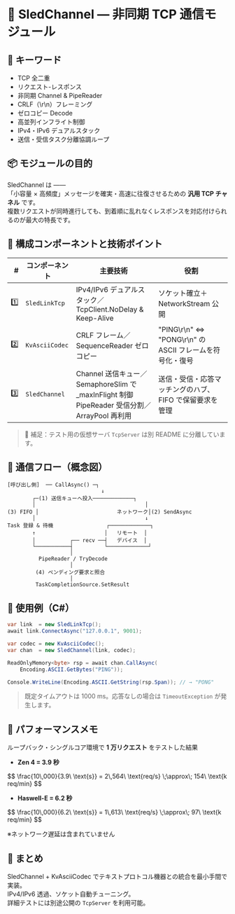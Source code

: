 # 🧩 SledChannel — 非同期 TCP 通信モジュール

## 📝 キーワード
- TCP 全二重
- リクエスト-レスポンス
- 非同期 Channel & PipeReader
- CRLF（\r\n）フレーミング
- ゼロコピー Decode
- 高並列インフライト制御
- IPv4・IPv6 デュアルスタック
- 送信・受信タスク分離協調ループ

## 📦 モジュールの目的
SledChannel は ――  
「小容量 × 高頻度」メッセージを確実・高速に往復させるための **汎用 TCP チャネル** です。  
複数リクエストが同時進行しても、到着順に乱れなくレスポンスを対応付けられるのが最大の特長です。

## 📐 構成コンポーネントと技術ポイント

| # | コンポーネント     | 主要技術 | 役割 |
|--:|-------------------|----------|------|
| 1️⃣ | `SledLinkTcp`     | IPv4/IPv6 デュアルスタック／TcpClient.NoDelay & Keep-Alive | ソケット確立＋NetworkStream 公開 |
| 2️⃣ | `KvAsciiCodec`    | CRLF フレーム／SequenceReader ゼロコピー | "PING\r\n" ⇔ "PONG\r\n" の ASCII フレームを符号化・復号 |
| 3️⃣ | `SledChannel`     | Channel 送信キュー／SemaphoreSlim で _maxInFlight 制御<br>PipeReader 受信分割／ArrayPool<byte> 再利用 | 送信・受信・応答マッチングのハブ、FIFO で保留要求を管理 |

> 📝 補足：テスト用の仮想サーバ `TcpServer` は別 README に分離しています。

## 🔁 通信フロー（概念図）

```
[呼び出し側]  ── CallAsync() ─┐
                              ↓
        ┌─(1) 送信キューへ投入─────────────┐
        │                                   │
(3) FIFO │                         ネットワーク│(2) SendAsync
        │                                   ↓
Task 登録 & 待機                 ┌─────────────┐
        ↑                      │   リモート  │
        │           ┌── recv ──┤   デバイス  │
        └───────────┤          └─────────────┘
                    │
          PipeReader / TryDecode
                    │
         (4) ペンディング要求と照合
                    │
         TaskCompletionSource.SetResult
```

## 🔧 使用例（C#）

```csharp
var link  = new SledLinkTcp();
await link.ConnectAsync("127.0.0.1", 9001);

var codec = new KvAsciiCodec();
var chan  = new SledChannel(link, codec);

ReadOnlyMemory<byte> rsp = await chan.CallAsync(
    Encoding.ASCII.GetBytes("PING"));

Console.WriteLine(Encoding.ASCII.GetString(rsp.Span)); // → "PONG"
```

> 既定タイムアウトは 1000 ms。応答なしの場合は `TimeoutException` が発生します。

## 🚀 パフォーマンスメモ

ループバック・シングルコア環境で **1 万リクエスト** をテストした結果

- **Zen 4 = 3.9 秒**

<div align="left">
$$
\frac{10\,000}{3.9\ \text{s}} = 2\,564\ \text{req/s} \;\approx\; 154\ \text{k req/min}
$$
</div>

- **Haswell-E = 6.2 秒**

<div align="left">
$$
\frac{10\,000}{6.2\ \text{s}} = 1\,613\ \text{req/s} \;\approx\; 97\ \text{k req/min}
$$
</div>

※ネットワーク遅延は含まれていません

## 🧠 まとめ

SledChannel + KvAsciiCodec でテキストプロトコル機器との統合を最小手間で実装。  
IPv4/IPv6 透過、ソケット自動チューニング。  
詳細テストには別途公開の `TcpServer` を利用可能。
